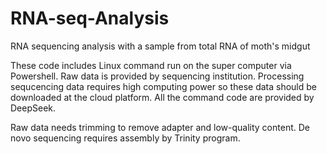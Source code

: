 # RNA-seq-Analysis
RNA sequencing analysis with a sample from total RNA of moth's midgut

These code includes Linux command run on the super computer via Powershell.
Raw data is provided by sequencing institution.
Processing sequcencing data requires high computing power so these data should be downloaded at the cloud platform.
All the command code are provided by DeepSeek.


Raw data needs trimming to remove adapter and low-quality content.
De novo sequencing requires assembly by Trinity program.
